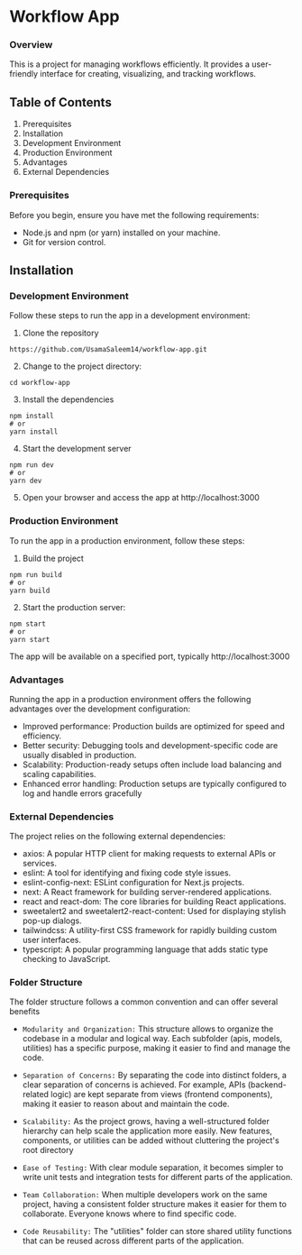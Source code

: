# Workflow App

### Overview

This is a project for managing workflows efficiently. It provides a user-friendly interface for creating, visualizing, and tracking workflows.

## Table of Contents

1. Prerequisites
2. Installation
3. Development Environment
4. Production Environment
5. Advantages
6. External Dependencies

### Prerequisites

Before you begin, ensure you have met the following requirements:

- Node.js and npm (or yarn) installed on your machine.
- Git for version control.

## Installation

### Development Environment

Follow these steps to run the app in a development environment:

1. Clone the repository

```
https://github.com/UsamaSaleem14/workflow-app.git
```

2. Change to the project directory:

```
cd workflow-app
```

3. Install the dependencies

```
npm install
# or
yarn install
```

4. Start the development server

```
npm run dev
# or
yarn dev
```

5. Open your browser and access the app at http://localhost:3000

### Production Environment

To run the app in a production environment, follow these steps:

1. Build the project

```
npm run build
# or
yarn build
```

2. Start the production server:

```
npm start
# or
yarn start
```

The app will be available on a specified port, typically http://localhost:3000

### Advantages

Running the app in a production environment offers the following advantages over the development configuration:

- Improved performance: Production builds are optimized for speed and efficiency.
- Better security: Debugging tools and development-specific code are usually disabled in production.
- Scalability: Production-ready setups often include load balancing and scaling capabilities.
- Enhanced error handling: Production setups are typically configured to log and handle errors gracefully

### External Dependencies

The project relies on the following external dependencies:

- axios: A popular HTTP client for making requests to external APIs or services.
- eslint: A tool for identifying and fixing code style issues.
- eslint-config-next: ESLint configuration for Next.js projects.
- next: A React framework for building server-rendered applications.
- react and react-dom: The core libraries for building React applications.
- sweetalert2 and sweetalert2-react-content: Used for displaying stylish pop-up dialogs.
- tailwindcss: A utility-first CSS framework for rapidly building custom user interfaces.
- typescript: A popular programming language that adds static type checking to JavaScript.

### Folder Structure

The folder structure follows a common convention and can offer several benefits

- `Modularity and Organization:` This structure allows to organize the codebase in a modular and logical way. Each subfolder (apis, models, utilities) has a specific purpose, making it easier to find and manage the code.

- `Separation of Concerns:` By separating the code into distinct folders, a clear separation of concerns is achieved. For example, APIs (backend-related logic) are kept separate from views (frontend components), making it easier to reason about and maintain the code.

- `Scalability:` As the project grows, having a well-structured folder hierarchy can help scale the application more easily. New features, components, or utilities can be added without cluttering the project's root directory

- `Ease of Testing:` With clear module separation, it becomes simpler to write unit tests and integration tests for different parts of the application.

- `Team Collaboration:` When multiple developers work on the same project, having a consistent folder structure makes it easier for them to collaborate. Everyone knows where to find specific code.

- `Code Reusability:` The "utilities" folder can store shared utility functions that can be reused across different parts of the application.
